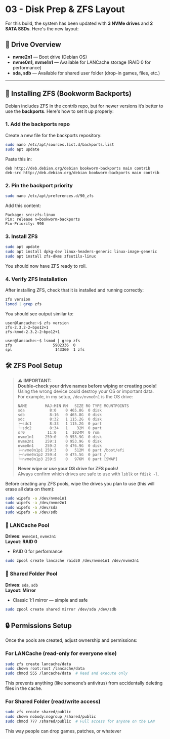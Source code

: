 # 03 - Disk Prep & ZFS Layout

For this build, the system has been updated with **3 NVMe drives** and **2 SATA SSDs**. Here's the new layout:

## 💾 Drive Overview

- **nvme2n1** — Boot drive (Debian OS)  
- **nvme0n1, nvme1n1** — Available for LANCache storage (RAID 0 for performance)
- **sda, sdb** — Available for shared user folder (drop-in games, files, etc.)

---

## 🧰 Installing ZFS (Bookworm Backports)

Debian includes ZFS in the contrib repo, but for newer versions it’s better to use the **backports**. Here's how to set it up properly:

### 1. Add the backports repo

Create a new file for the backports repository:

```bash
sudo nano /etc/apt/sources.list.d/backports.list
sudo apt update
```

Paste this in:

```
deb http://deb.debian.org/debian bookworm-backports main contrib
deb-src http://deb.debian.org/debian bookworm-backports main contrib
```

### 2. Pin the backport priority

```bash
sudo nano /etc/apt/preferences.d/90_zfs
```

Add this content:

```
Package: src:zfs-linux
Pin: release n=bookworm-backports
Pin-Priority: 990
```

### 3. Install ZFS

```bash
sudo apt update
sudo apt install dpkg-dev linux-headers-generic linux-image-generic
sudo apt install zfs-dkms zfsutils-linux
```

You should now have ZFS ready to roll.

### 4. Verify ZFS Installation

After installing ZFS, check that it is installed and running correctly:

```bash
zfs version
lsmod | grep zfs
```

You should see output similar to:

```
user@lancache:~$ zfs version
zfs-2.3.2-2~bpo12+1
zfs-kmod-2.3.2-2~bpo12+1

user@lancache:~$ lsmod | grep zfs
zfs                  5902336  0
spl                   143360  1 zfs

```

## 🛠️ ZFS Pool Setup

> **⚠️ IMPORTANT:**  
> **Double-check your drive names before wiping or creating pools!**  
> Using the wrong device could destroy your OS or important data.  
> For example, in my setup, `/dev/nvme0n1` is the OS drive:
>
> ```
> NAME        MAJ:MIN RM   SIZE RO TYPE MOUNTPOINTS
> sda           8:0    0 465.8G  0 disk
> sdb           8:16   0 465.8G  0 disk
> sdc           8:32   1 115.2G  0 disk
> ├─sdc1        8:33   1 115.2G  0 part
> └─sdc2        8:34   1    32M  0 part
> sr0          11:0    1  1024M  0 rom
> nvme1n1     259:0    0 953.9G  0 disk
> nvme2n1     259:1    0 953.9G  0 disk
> nvme0n1     259:2    0 476.9G  0 disk
> ├─nvme0n1p1 259:3    0   512M  0 part /boot/efi
> ├─nvme0n1p2 259:4    0 475.5G  0 part /
> └─nvme0n1p3 259:5    0   976M  0 part [SWAP]
> ```
>
> **Never wipe or use your OS drive for ZFS pools!**  
> Always confirm which drives are safe to use with `lsblk` or `fdisk -l`.

Before creating any ZFS pools, wipe the drives you plan to use (this will erase all data on them):

```bash
sudo wipefs -a /dev/nvme1n1
sudo wipefs -a /dev/nvme2n1
sudo wipefs -a /dev/sda
sudo wipefs -a /dev/sdb
```

### 🔹 LANCache Pool

**Drives**: `nvme1n1`, `nvme2n1`  
**Layout**: **RAID 0**  
- RAID 0 for performance

```bash
sudo zpool create lancache raidz0 /dev/nvme1n1 /dev/nvme2n1
```

### 🔹 Shared Folder Pool

**Drives**: `sda`, `sdb`  
**Layout**: **Mirror**  
- Classic 1:1 mirror — simple and safe

```bash
sudo zpool create shared mirror /dev/sda /dev/sdb
```

## 🔒 Permissions Setup

Once the pools are created, adjust ownership and permissions:

### For LANCache (read-only for everyone else)

```bash
sudo zfs create lancache/data
sudo chown root:root /lancache/data
sudo chmod 555 /lancache/data  # Read and execute only
```

This prevents anything (like someone’s antivirus) from accidentally deleting files in the cache.

### For Shared Folder (read/write access)

```bash
sudo zfs create shared/public
sudo chown nobody:nogroup /shared/public
sudo chmod 777 /shared/public  # Full access for anyone on the LAN
```

This way people can drop games, patches, or whatever 
